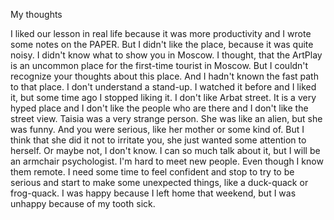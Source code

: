 My thoughts

I liked our lesson in real life because it was more productivity and I wrote some notes on the PAPER.
But I didn't like the place, because it was quite noisy.
I didn't know what to show you in Moscow.
I thought, that the ArtPlay is an uncommon place for the first-time tourist in Moscow.
But I couldn't recognize your thoughts about this place.
And I hadn't known the fast path to that place.
I don't understand a stand-up.
I watched it before and I liked it, but some time ago I stopped liking it.
I don't like Arbat street.
It is a very hyped place and I don't like the people who are there and I don't like the street view.
Taisia was a very strange person.
She was like an alien, but she was funny.
And you were serious, like her mother or some kind of.
But I think that she did it not to irritate you, she just wanted some attention to herself.
Or maybe not, I don't know.
I can so much talk about it, but I will be an armchair psychologist.
I'm hard to meet new people.
Even though I know them remote.
I need some time to feel confident and stop to try to be serious and start to make some unexpected things, like a duck-quack or frog-quack.
I was happy because I left home that weekend, but I was unhappy because of my tooth sick.
